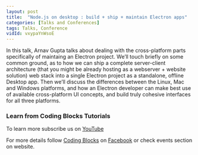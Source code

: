 ```yaml
---
layout: post
title:  "Node.js on desktop : build + ship + maintain Electron apps"
categories: [Talks and Conferences]
tags: Talks, Conference
vidId: vxypaYnWsoE
---
```


In this talk, Arnav Gupta talks about dealing with the cross-platform parts specifically of maintaing an Electron project. We’ll touch briefly on some common ground, as to how we can ship a complete server-client architecture (that you might be already hosting as a webserver + website solution) web stack into a single Electron project as a standalone, offline Desktop app. Then we’ll discuss the differences between the Linux, Mac and Windows platforms, and how an Electron developer can make best use of available cross-platform UI concepts, and build truly cohesive interfaces for all three platforms.


### **Learn from Coding Blocks Tutorials**
To learn more subscribe us on [YouTube](http://cb.lk/yt) 

For more details follow [Coding Blocks](http://cb.lk) on [Facebook](http://facebook.com/codingblocksindia) or check events section on website.
